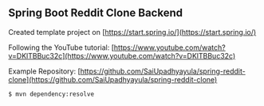 ## Spring Boot Reddit Clone Backend

Created template project on [https://start.spring.io/](https://start.spring.io/)

Following the YouTube tutorial: [https://www.youtube.com/watch?v=DKlTBBuc32c](https://www.youtube.com/watch?v=DKlTBBuc32c)

Example Repository: [https://github.com/SaiUpadhyayula/spring-reddit-clone](https://github.com/SaiUpadhyayula/spring-reddit-clone)

```sh
$ mvn dependency:resolve
```